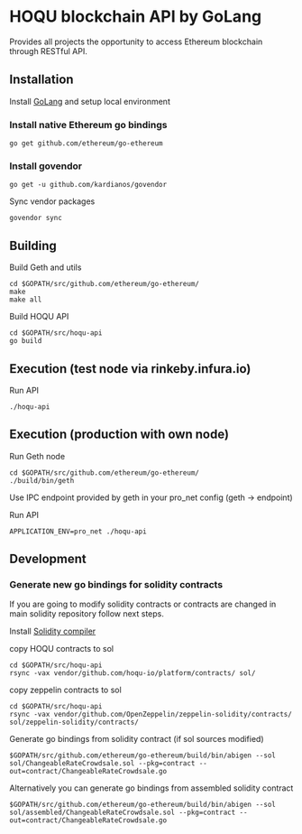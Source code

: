 # HOQU blockchain API by GoLang

Provides all projects the opportunity to access Ethereum blockchain through RESTful API.

## Installation

Install [GoLang](https://www.goinggo.net/2016/05/installing-go-and-your-workspace.html) and setup local environment

### Install native Ethereum go bindings

```console
go get github.com/ethereum/go-ethereum
```

### Install govendor

```console
go get -u github.com/kardianos/govendor
```

Sync vendor packages

```console
govendor sync
```

## Building

Build Geth and utils

```console
cd $GOPATH/src/github.com/ethereum/go-ethereum/
make
make all
```

Build HOQU API

```console
cd $GOPATH/src/hoqu-api
go build
```

## Execution (test node via rinkeby.infura.io)

Run API

```console
./hoqu-api
```

## Execution (production with own node)

Run Geth node

```console
cd $GOPATH/src/github.com/ethereum/go-ethereum/
./build/bin/geth
```

Use IPC endpoint provided by geth in your pro_net config (geth -> endpoint)

Run API

```console
APPLICATION_ENV=pro_net ./hoqu-api
```

## Development

### Generate new go bindings for solidity contracts

If you are going to modify solidity contracts or contracts are changed in main solidity repository follow next steps.

Install [Solidity compiler](http://solidity.readthedocs.io/en/develop/installing-solidity.html)

copy HOQU contracts to sol

```console
cd $GOPATH/src/hoqu-api
rsync -vax vendor/github.com/hoqu-io/platform/contracts/ sol/
```

copy zeppelin contracts to sol

```console
cd $GOPATH/src/hoqu-api
rsync -vax vendor/github.com/OpenZeppelin/zeppelin-solidity/contracts/ sol/zeppelin-solidity/contracts/
```

Generate go bindings from solidity contract (if sol sources modified)

```console
$GOPATH/src/github.com/ethereum/go-ethereum/build/bin/abigen --sol sol/ChangeableRateCrowdsale.sol --pkg=contract --out=contract/ChangeableRateCrowdsale.go
```

Alternatively you can generate go bindings from assembled solidity contract

```console
$GOPATH/src/github.com/ethereum/go-ethereum/build/bin/abigen --sol sol/assembled/ChangeableRateCrowdsale.sol --pkg=contract --out=contract/ChangeableRateCrowdsale.go
```
